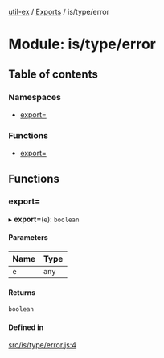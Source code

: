 [util-ex](../README.md) / [Exports](../modules.md) / is/type/error

# Module: is/type/error

## Table of contents

### Namespaces

- [export&#x3D;](is_type_error.export_.md)

### Functions

- [export&#x3D;](is_type_error.md#export&#x3D;)

## Functions

### export&#x3D;

▸ **export=**(`e`): `boolean`

#### Parameters

| Name | Type |
| :------ | :------ |
| `e` | `any` |

#### Returns

`boolean`

#### Defined in

[src/is/type/error.js:4](https://github.com/snowyu/util-ex.js/blob/0666556/src/is/type/error.js#L4)
